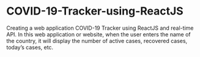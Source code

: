# COVID-19-Tracker-using-ReactJS
Creating a web application COVID-19 Tracker using ReactJS and real-time API. In this web application or website, when the user enters the name of the country, it will display the number of active cases, recovered cases, today’s cases, etc.
